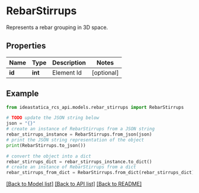 # RebarStirrups

Represents a rebar grouping in 3D space.

## Properties

Name | Type | Description | Notes
------------ | ------------- | ------------- | -------------
**id** | **int** | Element Id | [optional] 

## Example

```python
from ideastatica_rcs_api.models.rebar_stirrups import RebarStirrups

# TODO update the JSON string below
json = "{}"
# create an instance of RebarStirrups from a JSON string
rebar_stirrups_instance = RebarStirrups.from_json(json)
# print the JSON string representation of the object
print(RebarStirrups.to_json())

# convert the object into a dict
rebar_stirrups_dict = rebar_stirrups_instance.to_dict()
# create an instance of RebarStirrups from a dict
rebar_stirrups_from_dict = RebarStirrups.from_dict(rebar_stirrups_dict)
```
[[Back to Model list]](../README.md#documentation-for-models) [[Back to API list]](../README.md#documentation-for-api-endpoints) [[Back to README]](../README.md)


